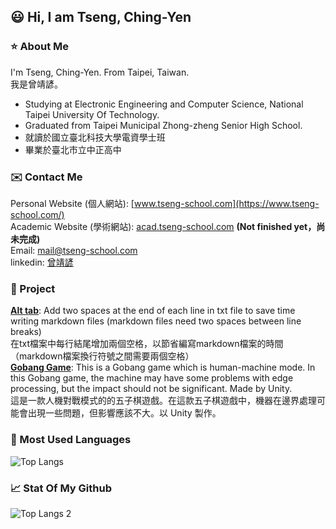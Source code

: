 ## :smiley: Hi, I am Tseng, Ching-Yen
### :star: About Me
I'm Tseng, Ching-Yen. From Taipei, Taiwan.  
我是曾靖諺。

- Studying at Electronic Engineering and Computer Science, National Taipei University Of Technology.
- Graduated from Taipei Municipal Zhong-zheng Senior High School.
- 就讀於國立臺北科技大學電資學士班
- 畢業於臺北市立中正高中

### :envelope: Contact Me
Personal Website (個人網站): [www.tseng-school.com](https://www.tseng-school.com/)  
Academic Website (學術網站): [acad.tseng-school.com](https://acad.tseng-school.com/)  **(Not finished yet，尚未完成)**  
Email: mail@tseng-school.com  
linkedin: [曾靖諺](https://tw.linkedin.com/in/靖諺-曾-bb34b52b9)

### :open_file_folder: Project
[**Alt tab**](https://github.com/chingyen06/Readmd-alt-tab): Add two spaces at the end of each line in txt file to save time writing markdown files (markdown files need two spaces between line breaks)  
在txt檔案中每行結尾增加兩個空格，以節省編寫markdown檔案的時間（markdown檔案換行符號之間需要兩個空格）  
[**Gobang Game**](https://github.com/chingyen06/Gobang-Program): This is a Gobang game which is human-machine mode. In this Gobang game, the machine may have some problems with edge processing, but the impact should not be significant. Made by Unity.  
這是一款人機對戰模式的的五子棋遊戲。在這款五子棋遊戲中，機器在邊界處理可能會出現一些問題，但影響應該不大。以 Unity 製作。  

### :page_with_curl: Most Used Languages
![Top Langs](https://github-readme-stats.vercel.app/api/top-langs/?username=chingyen06&theme=tokyonight&hide=asp.net)

### :chart_with_upwards_trend: Stat Of My Github
![Top Langs 2](https://github-readme-stats.vercel.app/api?username=chingyen06&theme=algolia&show_icons=true)
